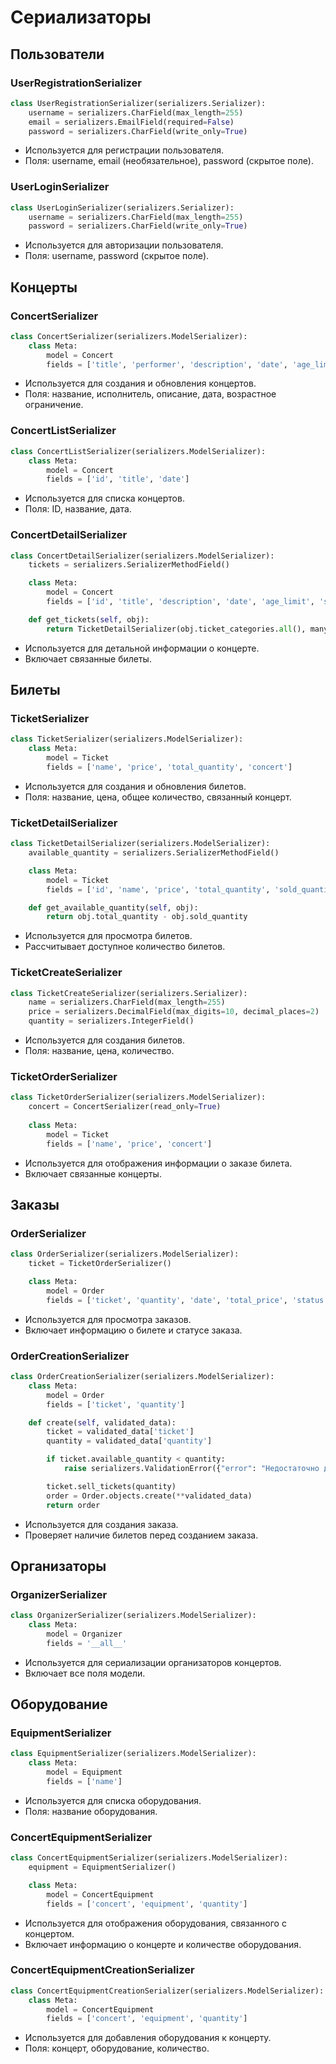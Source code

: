 # Сериализаторы

## Пользователи

### UserRegistrationSerializer
```python
class UserRegistrationSerializer(serializers.Serializer):
    username = serializers.CharField(max_length=255)
    email = serializers.EmailField(required=False)
    password = serializers.CharField(write_only=True)
```
- Используется для регистрации пользователя.
- Поля: username, email (необязательное), password (скрытое поле).

### UserLoginSerializer
```python
class UserLoginSerializer(serializers.Serializer):
    username = serializers.CharField(max_length=255)
    password = serializers.CharField(write_only=True)
```
- Используется для авторизации пользователя.
- Поля: username, password (скрытое поле).

## Концерты

### ConcertSerializer
```python
class ConcertSerializer(serializers.ModelSerializer):
    class Meta:
        model = Concert
        fields = ['title', 'performer', 'description', 'date', 'age_limit']
```
- Используется для создания и обновления концертов.
- Поля: название, исполнитель, описание, дата, возрастное ограничение.

### ConcertListSerializer
```python
class ConcertListSerializer(serializers.ModelSerializer):
    class Meta:
        model = Concert
        fields = ['id', 'title', 'date']
```
- Используется для списка концертов.
- Поля: ID, название, дата.

### ConcertDetailSerializer
```python
class ConcertDetailSerializer(serializers.ModelSerializer):
    tickets = serializers.SerializerMethodField()

    class Meta:
        model = Concert
        fields = ['id', 'title', 'description', 'date', 'age_limit', 'status', 'performer', 'tickets']

    def get_tickets(self, obj):
        return TicketDetailSerializer(obj.ticket_categories.all(), many=True).data
```
- Используется для детальной информации о концерте.
- Включает связанные билеты.

## Билеты

### TicketSerializer
```python
class TicketSerializer(serializers.ModelSerializer):
    class Meta:
        model = Ticket
        fields = ['name', 'price', 'total_quantity', 'concert']
```
- Используется для создания и обновления билетов.
- Поля: название, цена, общее количество, связанный концерт.

### TicketDetailSerializer
```python
class TicketDetailSerializer(serializers.ModelSerializer):
    available_quantity = serializers.SerializerMethodField()

    class Meta:
        model = Ticket
        fields = ['id', 'name', 'price', 'total_quantity', 'sold_quantity', 'available_quantity']

    def get_available_quantity(self, obj):
        return obj.total_quantity - obj.sold_quantity
```
- Используется для просмотра билетов.
- Рассчитывает доступное количество билетов.

### TicketCreateSerializer
```python
class TicketCreateSerializer(serializers.Serializer):
    name = serializers.CharField(max_length=255)
    price = serializers.DecimalField(max_digits=10, decimal_places=2)
    quantity = serializers.IntegerField()
```
- Используется для создания билетов.
- Поля: название, цена, количество.

### TicketOrderSerializer
```python
class TicketOrderSerializer(serializers.ModelSerializer):
    concert = ConcertSerializer(read_only=True)
    
    class Meta:
        model = Ticket
        fields = ['name', 'price', 'concert']
```
- Используется для отображения информации о заказе билета.
- Включает связанные концерты.

## Заказы

### OrderSerializer
```python
class OrderSerializer(serializers.ModelSerializer):
    ticket = TicketOrderSerializer()

    class Meta:
        model = Order
        fields = ['ticket', 'quantity', 'date', 'total_price', 'status']
```
- Используется для просмотра заказов.
- Включает информацию о билете и статусе заказа.

### OrderCreationSerializer
```python
class OrderCreationSerializer(serializers.ModelSerializer):
    class Meta:
        model = Order
        fields = ['ticket', 'quantity']

    def create(self, validated_data):
        ticket = validated_data['ticket']
        quantity = validated_data['quantity']

        if ticket.available_quantity < quantity:
            raise serializers.ValidationError({"error": "Недостаточно доступных билетов"})

        ticket.sell_tickets(quantity)
        order = Order.objects.create(**validated_data)
        return order
```
- Используется для создания заказа.
- Проверяет наличие билетов перед созданием заказа.

## Организаторы

### OrganizerSerializer
```python
class OrganizerSerializer(serializers.ModelSerializer):
    class Meta:
        model = Organizer
        fields = '__all__'
```
- Используется для сериализации организаторов концертов.
- Включает все поля модели.

## Оборудование

### EquipmentSerializer
```python
class EquipmentSerializer(serializers.ModelSerializer):
    class Meta:
        model = Equipment
        fields = ['name']
```
- Используется для списка оборудования.
- Поля: название оборудования.

### ConcertEquipmentSerializer
```python
class ConcertEquipmentSerializer(serializers.ModelSerializer):
    equipment = EquipmentSerializer()

    class Meta:
        model = ConcertEquipment
        fields = ['concert', 'equipment', 'quantity']
```
- Используется для отображения оборудования, связанного с концертом.
- Включает информацию о концерте и количестве оборудования.

### ConcertEquipmentCreationSerializer
```python
class ConcertEquipmentCreationSerializer(serializers.ModelSerializer):
    class Meta:
        model = ConcertEquipment
        fields = ['concert', 'equipment', 'quantity']
```
- Используется для добавления оборудования к концерту.
- Поля: концерт, оборудование, количество.

